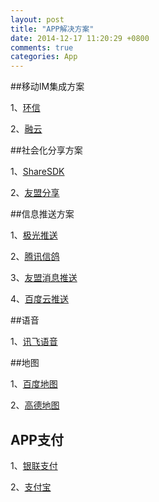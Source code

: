 ```yaml
---
layout: post
title: "APP解决方案"
date: 2014-12-17 11:20:29 +0800
comments: true
categories: App
---
```


##移动IM集成方案

1、[环信](http://www.easemob.com/)

2、[融云](http://www.rongcloud.cn/)

##社会化分享方案

1、[ShareSDK](http://sharesdk.mob.com/Download) <!-- more -->

2、[友盟分享](http://www.umeng.com/social)

##信息推送方案

1、[极光推送](https://www.jpush.cn/common/)

2、[腾讯信鸽](http://xg.qq.com/xg)

3、[友盟消息推送](http://www.umeng.com/push)

4、[百度云推送](http://developer.baidu.com/cloud/push)

##语音

1、[讯飞语音](http://www.iflytek.com/)

##地图

1、[百度地图](http://developer.baidu.com/map/)

2、[高德地图](http://lbs.amap.com/)

## APP支付

1、[银联支付](http://mobile.unionpay.com/)

2、[支付宝](https://b.alipay.com/order/productDetail.htm?productId=2014110308141993)

